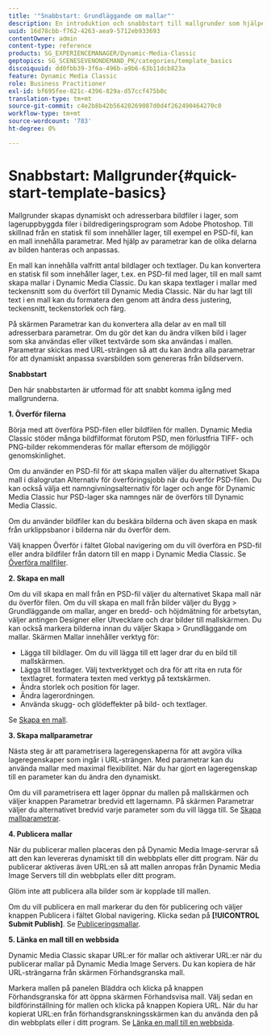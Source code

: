 ```yaml
---
title: '"Snabbstart: Grundläggande om mallar"'
description: En introduktion och snabbstart till mallgrunder som hjälper dig att komma igång snabbt.
uuid: 16d78cbb-f762-4263-aea9-5712eb933693
contentOwner: admin
content-type: reference
products: SG_EXPERIENCEMANAGER/Dynamic-Media-Classic
geptopics: SG_SCENESEVENONDEMAND_PK/categories/template_basics
discoiquuid: dd0fbb39-3f6a-496b-a9b6-63b11dcb823a
feature: Dynamic Media Classic
role: Business Practitioner
exl-id: bf695fee-821c-4396-829a-d57ccf475b0c
translation-type: tm+mt
source-git-commit: c4e2b8b42b56420269087d0d4f262490464270c0
workflow-type: tm+mt
source-wordcount: '783'
ht-degree: 0%

---
```


# Snabbstart: Mallgrunder{#quick-start-template-basics}

Mallgrunder skapas dynamiskt och adresserbara bildfiler i lager, som lageruppbyggda filer i bildredigeringsprogram som Adobe Photoshop. Till skillnad från en statisk fil som innehåller lager, till exempel en PSD-fil, kan en mall innehålla parametrar. Med hjälp av parametrar kan de olika delarna av bilden hanteras och anpassas.

En mall kan innehålla valfritt antal bildlager och textlager. Du kan konvertera en statisk fil som innehåller lager, t.ex. en PSD-fil med lager, till en mall samt skapa mallar i Dynamic Media Classic. Du kan skapa textlager i mallar med teckensnitt som du överfört till Dynamic Media Classic. När du har lagt till text i en mall kan du formatera den genom att ändra dess justering, teckensnitt, teckenstorlek och färg.

På skärmen Parametrar kan du konvertera alla delar av en mall till adresserbara parametrar. Om du gör det kan du ändra vilken bild i lager som ska användas eller vilket textvärde som ska användas i mallen. Parametrar skickas med URL-strängen så att du kan ändra alla parametrar för att dynamiskt anpassa svarsbilden som genereras från bildservern.

**Snabbstart**

Den här snabbstarten är utformad för att snabbt komma igång med mallgrunderna.

**1. Överför filerna**

Börja med att överföra PSD-filen eller bildfilen för mallen. Dynamic Media Classic stöder många bildfilformat förutom PSD, men förlustfria TIFF- och PNG-bilder rekommenderas för mallar eftersom de möjliggör genomskinlighet.

Om du använder en PSD-fil för att skapa mallen väljer du alternativet Skapa mall i dialogrutan Alternativ för överföringsjobb när du överför PSD-filen. Du kan också välja ett namngivningsalternativ för lager och ange för Dynamic Media Classic hur PSD-lager ska namnges när de överförs till Dynamic Media Classic.

Om du använder bildfiler kan du beskära bilderna och även skapa en mask från urklippsbanor i bilderna när du överför dem.

Välj knappen Överför i fältet Global navigering om du vill överföra en PSD-fil eller andra bildfiler från datorn till en mapp i Dynamic Media Classic. Se [Överföra mallfiler](uploading-template-files.md#uploading_template_files).

**2. Skapa en mall**

Om du vill skapa en mall från en PSD-fil väljer du alternativet Skapa mall när du överför filen. Om du vill skapa en mall från bilder väljer du Bygg > Grundläggande om mallar, anger en bredd- och höjdmätning för arbetsytan, väljer antingen Designer eller Utvecklare och drar bilder till mallskärmen. Du kan också markera bilderna innan du väljer Skapa > Grundläggande om mallar. Skärmen Mallar innehåller verktyg för:

* Lägga till bildlager. Om du vill lägga till ett lager drar du en bild till mallskärmen.
* Lägga till textlager. Välj textverktyget och dra för att rita en ruta för textlagret. formatera texten med verktyg på textskärmen.
* Ändra storlek och position för lager.
* Ändra lagerordningen.
* Använda skugg- och glödeffekter på bild- och textlager.

Se [Skapa en mall](creating-template.md#creating_a_template).

**3. Skapa mallparametrar**

Nästa steg är att parametrisera lageregenskaperna för att avgöra vilka lageregenskaper som ingår i URL-strängen. Med parametrar kan du använda mallar med maximal flexibilitet. När du har gjort en lageregenskap till en parameter kan du ändra den dynamiskt.

Om du vill parametrisera ett lager öppnar du mallen på mallskärmen och väljer knappen Parametrar bredvid ett lagernamn. På skärmen Parametrar väljer du alternativet bredvid varje parameter som du vill lägga till. Se [Skapa mallparametrar](creating-template-parameters.md#creating_template_parameters).

**4. Publicera mallar**

När du publicerar mallen placeras den på Dynamic Media Image-servrar så att den kan levereras dynamiskt till din webbplats eller ditt program. När du publicerar aktiveras även URL:en så att mallen anropas från Dynamic Media Image Servers till din webbplats eller ditt program.

Glöm inte att publicera alla bilder som är kopplade till mallen.

Om du vill publicera en mall markerar du den för publicering och väljer knappen Publicera i fältet Global navigering. Klicka sedan på **[!UICONTROL Submit Publish]**. Se [Publiceringsmallar](publishing-templates.md#publishing_templates).

**5. Länka en mall till en webbsida**

Dynamic Media Classic skapar URL:er för mallar och aktiverar URL:er när du publicerar mallar på Dynamic Media Image Servers. Du kan kopiera de här URL-strängarna från skärmen Förhandsgranska mall.

Markera mallen på panelen Bläddra och klicka på knappen Förhandsgranska för att öppna skärmen Förhandsvisa mall. Välj sedan en bildförinställning för mallen och klicka på knappen Kopiera URL. När du har kopierat URL:en från förhandsgranskningsskärmen kan du använda den på din webbplats eller i ditt program. Se [Länka en mall till en webbsida](linking-template-web-page.md#linking_a_template_to_a_web_page).

